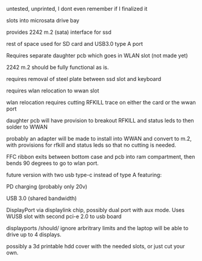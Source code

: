 untested, unprinted, I dont even remember if I finalized it


slots into microsata drive bay

provides 2242 m.2 (sata) interface for ssd

rest of space used for SD card and USB3.0 type A port

Requires separate daughter pcb which goes in WLAN slot (not made yet)

2242 m.2 should be fully functional as is. 


requires removal of steel plate between ssd slot and keyboard

requires wlan relocation to wwan slot

wlan relocation requires cutting RFKILL trace on either the card or the wwan port

daughter pcb will have provision to breakout RFKILL and status leds to then solder to WWAN

probably an adapter will be made to install into WWAN and convert to m.2, with provisions for rfkill and status leds so that no cutting is needed.

FFC ribbon exits between bottom case and pcb into ram compartment, then bends 90 degrees to go to wlan port.

future version with two usb type-c instead of type A featuring:

PD charging (probably only 20v)

USB 3.0 (shared bandwidth) 

DisplayPort via displaylink chip, possibly dual port with aux mode. Uses WUSB slot with second pci-e 2.0 to usb board

displayports /should/ ignore arbritrary limits and the laptop will be able to drive up to 4 displays.


possibly a 3d printable hdd cover with the needed slots, or just cut your own. 